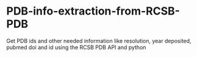 # PDB-info-extraction-from-RCSB-PDB
Get PDB ids and other needed information like resolution, year deposited, pubmed doi and id using the RCSB PDB API and python
